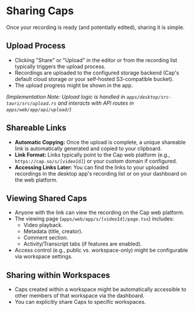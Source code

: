 # Sharing Caps

Once your recording is ready (and potentially edited), sharing it is simple.

## Upload Process

*   Clicking "Share" or "Upload" in the editor or from the recording list typically triggers the upload process.
*   Recordings are uploaded to the configured storage backend (Cap's default cloud storage or your self-hosted S3-compatible bucket).
*   The upload progress might be shown in the app.

*(Implementation Note: Upload logic is handled in `apps/desktop/src-tauri/src/upload.rs` and interacts with API routes in `apps/web/app/api/upload/`)*

## Shareable Links

*   **Automatic Copying:** Once the upload is complete, a unique shareable link is automatically generated and copied to your clipboard.
*   **Link Format:** Links typically point to the Cap web platform (e.g., `https://cap.so/s/[videoId]`) or your custom domain if configured.
*   **Accessing Links Later:** You can find the links to your uploaded recordings in the desktop app's recording list or on your dashboard on the web platform.

## Viewing Shared Caps

*   Anyone with the link can view the recording on the Cap web platform.
*   The viewing page (`apps/web/app/s/[videoId]/page.tsx`) includes:
    *   Video playback.
    *   Metadata (title, creator).
    *   Comment section.
    *   Activity/Transcript tabs (if features are enabled).
*   Access control (e.g., public vs. workspace-only) might be configurable via workspace settings.

## Sharing within Workspaces

*   Caps created within a workspace might be automatically accessible to other members of that workspace via the dashboard.
*   You can explicitly share Caps to specific workspaces.
